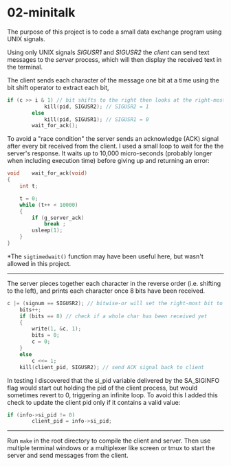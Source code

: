 # 02-minitalk
The purpose of this project is to code a small data exchange program using UNIX signals.

Using only UNIX signals *SIGUSR1* and *SIGUSR2* the *client* can send text messages to the *server* process, which will then display the received text in the terminal.

The client sends each character of the message one bit at a time using the bit shift operator to extract each bit,
```c
if (c >> i & 1) // bit shifts to the right then looks at the right-most bit
			kill(pid, SIGUSR2); // SIGUSR2 = 1
		else
			kill(pid, SIGUSR1); // SIGUSR1 = 0
		wait_for_ack();
```

To avoid a "race condition" the server sends an acknowledge (ACK) signal after every bit received from the client. I used a small loop to wait for the the server's response. It waits up to 10,000 micro-seconds (probably longer when including execution time) before giving up and returning an error:
```c
void	wait_for_ack(void)
{
	int	t;

	t = 0;
	while (t++ < 10000)
	{
		if (g_server_ack)
			break ;
		usleep(1);
	}
}
```
*The `sigtimedwait()` function may have been useful here, but wasn't allowed in this project.

---

The server pieces together each character in the reverse order (i.e. shifting to the left), and prints each character once 8 bits have been received.
```c
c |= (signum == SIGUSR2); // bitwise-or will set the right-most bit to 1 if the received signal is SIGUSR2 (e.g. 0110 | 0001 = 0111)
	bits++;
	if (bits == 8) // check if a whole char has been received yet
	{
		write(1, &c, 1);
		bits = 0;
		c = 0;
	}
	else
		c <<= 1;
	kill(client_pid, SIGUSR2); // send ACK signal back to client
```

In testing I discovered that the si_pid variable delivered by the SA_SIGINFO flag would start out holding the pid of the client process, but would sometimes revert to 0, triggering an infinite loop. To avoid this I added this check to update the client pid only if it contains a valid value:
```c
if (info->si_pid != 0)
		client_pid = info->si_pid;
```

---

Run `make` in the root directory to compile the client and server.
Then use multiple terminal windows or a multiplexer like screen or tmux to start the server and send messages from the client.

